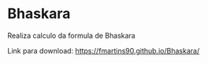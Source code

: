 # Bhaskara
Realiza calculo da formula de Bhaskara

Link para download: https://fmartins90.github.io/Bhaskara/
